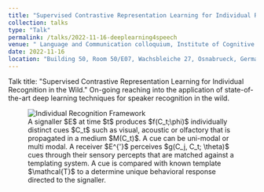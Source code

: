```yaml
---
title: "Supervised Contrastive Representation Learning for Individual Recognition in the Wild"
collection: talks
type: "Talk"
permalink: /talks/2022-11-16-deeplearning4speech
venue: " Language and Communication colloquium, Institute of Cognitive Science, Osnabrueck University, Germany"
date: 2022-11-16
location: "Building 50, Room 50/E07, Wachsbleiche 27, Osnabrueck, Germany"
---
```


Talk title: "Supervised Contrastive Representation Learning for Individual Recognition in the Wild." On-going reaching into the application of state-of-the-art deep learning techniques for speaker recognition in the wild.

<figure id="IR_Framework">
  <img src="http://yusufbrima.github.io/images/IR_Framework.svg" alt="Individual Recognition Framework">
  <figcaption
  >A signaller $E$ at time $t$ produces $f(C_t;\phi)$ individually distinct cues $C_t$ such as visual, acoustic or olfactory that is propagated in  a medium $M(C_t)$. A cue can be uni-modal or multi modal. A receiver $E^{'}$ perceives $g(C_j, C_t; \theta)$ cues through their sensory percepts that are matched against a templating system. A cue is compared with known template $\mathcal{T}$ to a determine unique behavioral response directed to the signaller.</figcaption>
</figure>

<script src="https://gist.github.com/yusufbrima/0a352b838cc9184a4b8af7cb861fa247.js">
  
</script>